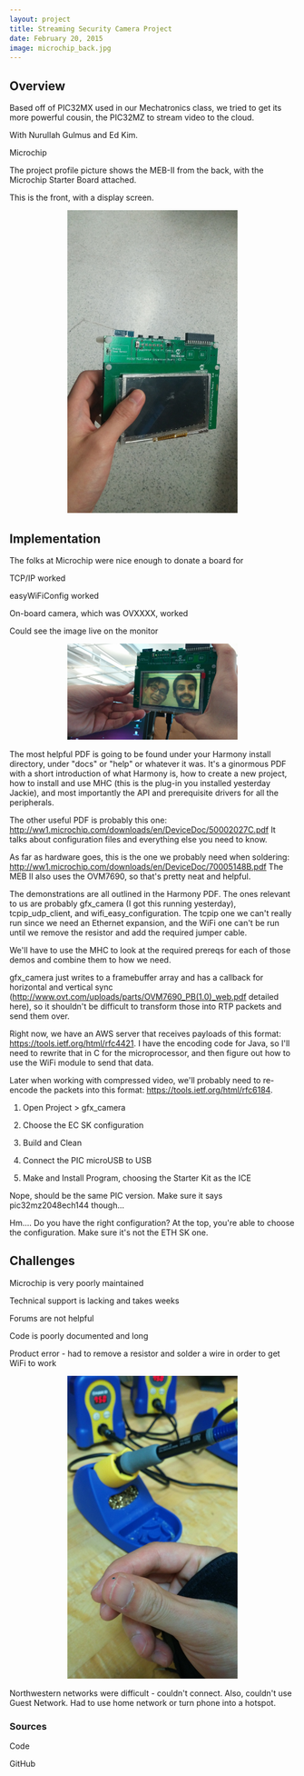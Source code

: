 ```yaml
---
layout: project
title: Streaming Security Camera Project
date: February 20, 2015
image: microchip_back.jpg
---
```


## Overview
Based off of PIC32MX used in our Mechatronics class, we tried to get its more powerful cousin, the PIC32MZ to stream video to the cloud.

With Nurullah Gulmus and Ed Kim.

Microchip 

The project profile picture shows the MEB-II from the back, with the Microchip Starter Board attached.

This is the front, with a display screen.

<center><img src="https://raw.githubusercontent.com/robotjackie/portfolio/gh-pages/public/images/microchip_front.jpg" width="300"></center>

## Implementation

The folks at Microchip were nice enough to donate a board for 

TCP/IP worked

easyWiFiConfig worked

On-board camera, which was OVXXXX, worked

Could see the image live on the monitor

<center><img src="https://raw.githubusercontent.com/robotjackie/portfolio/gh-pages/public/images/meb_selfie.jpg" width="300"></center>

The most helpful PDF is going to be found under your Harmony install directory, under "docs" or "help" or whatever it was. It's a ginormous PDF with a short introduction of what Harmony is, how to create a new project, how to install and use MHC (this is the plug-in you installed yesterday Jackie), and most importantly the API and prerequisite drivers for all the peripherals.

The other useful PDF is probably this one: http://ww1.microchip.com/downloads/en/DeviceDoc/50002027C.pdf It talks about configuration files and everything else you need to know.

As far as hardware goes, this is the one we probably need when soldering: http://ww1.microchip.com/downloads/en/DeviceDoc/70005148B.pdf The MEB II also uses the OVM7690, so that's pretty neat and helpful.

The demonstrations are all outlined in the Harmony PDF. The ones relevant to us are probably gfx_camera (I got this running yesterday), tcpip_udp_client, and wifi_easy_configuration. The tcpip one we can't really run since we need an Ethernet expansion, and the WiFi one can't be run until we remove the resistor and add the required jumper cable.

We'll have to use the MHC to look at the required prereqs for each of those demos and combine them to how we need. 

gfx_camera just writes to a framebuffer array and has a callback for horizontal and vertical sync (http://www.ovt.com/uploads/parts/OVM7690_PB(1.0)_web.pdf detailed here), so it shouldn't be difficult to transform those into RTP packets and send them over. 

Right now, we have an AWS server that receives payloads of this format: https://tools.ietf.org/html/rfc4421. I have the encoding code for Java, so I'll need to rewrite that in C for the microprocessor, and then figure out how to use the WiFi module to send that data. 

Later when working with compressed video, we'll probably need to re-encode the packets into this format: https://tools.ietf.org/html/rfc6184.

1) Open Project > gfx_camera 

2) Choose the EC SK configuration 

3) Build and Clean 

4) Connect the PIC microUSB to USB 

5) Make and Install Program, choosing the Starter Kit as the ICE

Nope, should be the same PIC version. Make sure it says pic32mz2048ech144 though...

Hm.... Do you have the right configuration? At the top, you're able to choose the configuration. Make sure it's not the ETH SK one.


## Challenges

Microchip is very poorly maintained

Technical support is lacking and takes weeks

Forums are not helpful

Code is poorly documented and long

Product error - had to remove a resistor and solder a wire in order to get WiFi to work

<center><img src="https://raw.githubusercontent.com/robotjackie/portfolio/gh-pages/public/images/meb_tiny_resistor.jpg" width="300"></center>

Northwestern networks were difficult - couldn't connect. Also, couldn't use Guest Network. Had to use home network or turn phone into a hotspot.

### Sources
Code

GitHub
